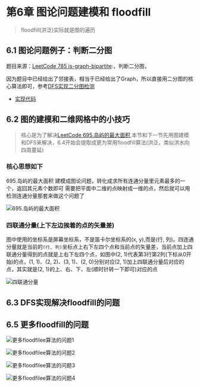 # 第6章 图论问题建模和 floodfill

> floodfill(洪泛)实际就是图的遍历

## 6.1 图论问题例子：判断二分图


题目来源：[LeetCode 785 is-graph-bipartite](https://leetcode-cn.com/problems/is-graph-bipartite):，判断二分图，

因为题目中已经给出了邻接表，相当于已经给出了Graph，所以直接用二分图的核心算法即可，参考[DFS实现二分图检测](src/main/java/Chapter04DFSInAction/Section10BiPartitionDetect/GraphDFSBiPartitionDetect.java)

+ [实现代码](src/main/java/Chapter06GraphModellingAndFloodfill/Section1LeetCodeBiPartite/Solution.java)


## 6.2 图的建模和二维网格中的小技巧

> 核心是为了解决[LeetCode 695.岛屿的最大面积](https://leetcode-cn.com/problems/max-area-of-island),本节和下一节先用图建模和DFS来解决，6.4开始会提取成更为常用floodfill算法(洪泛，类似洪水向四周蔓延)

### 核心思想如下

695.岛屿的最大面积 建模成图论问题，转化成求所有连通分量里元素最多的一个，返回其元素个数即可
需要把平面中二维的点映射成一维的点，然后就可以用检测连通分量那套来做这个问题了

![695.岛屿的最大面积](https://img1.sycdn.imooc.com/szimg/5d4e73b50001312b17281080.jpg)


### 四联通分量(上下左边挨着的点的矢量差)

图中使用的坐标系是屏幕坐标系，不是笛卡尔坐标系的(x, y),而是(行, 列)。四连通分量就是当前的`(行, 列)`坐标点上右下左四个点和当前点的矢量差，当前点加上四联通分量得到的点就是上右下左四个点，如图中(2, 1)代表第3行第2列(下标从0开始)的点，(1, 1)、(2, 2)、(3, 1)、(2, 0)分别对应(2, 1)加上四联通分量后对应的点，其实就是(2, 1)的上、右、下、左(顺时针转一下即可)对应的点

![四联通分量](https://img1.sycdn.imooc.com/szimg/5d4e8c9100014f1d17281080.jpg)

## 6.3 DFS实现解决floodfill的问题

## 6.5 更多floodfill的问题

![更多floodfilee算法的问题1](https://img.mukewang.com/szimg/5d4e7d70000167ef17281080.jpg)

![更多floodfilee算法的问题2](https://img.mukewang.com/szimg/5d4e7d8f0001de2b17281080.jpg)

![更多floodfilee算法的问题3](https://img.mukewang.com/szimg/5d4e7dd10001ae4617281080.jpg)

![更多floodfilee算法的问题4](https://img.mukewang.com/szimg/5d4e7de70001149f17281080.jpg)

